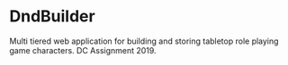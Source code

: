 # DndBuilder
Multi tiered web application for building and storing tabletop role playing game characters. DC Assignment 2019.
